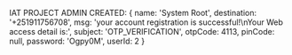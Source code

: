 IAT PROJECT
ADMIN CREATED: {
name: 'System Root',
destination: '+251911756708',
msg: 'your account registration is successful!\nYour Web access detail is:',
subject: 'OTP_VERIFICATION',
otpCode: 4113,
pinCode: null,
password: 'Ogpy0M',
userId: 2
}
